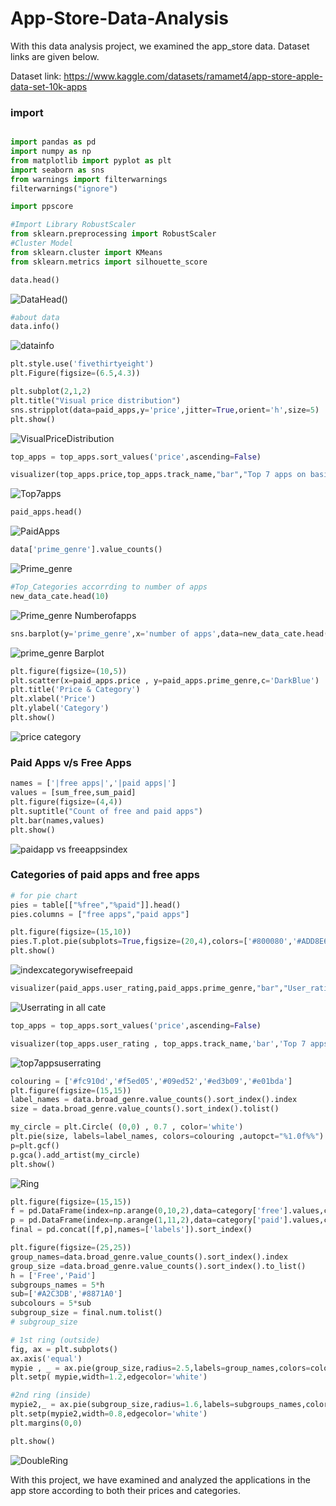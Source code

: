 # App-Store-Data-Analysis
With this data analysis project, we examined the app_store data. Dataset links are given below.

Dataset link: https://www.kaggle.com/datasets/ramamet4/app-store-apple-data-set-10k-apps

### import
```Python

import pandas as pd
import numpy as np
from matplotlib import pyplot as plt
import seaborn as sns
from warnings import filterwarnings
filterwarnings("ignore")

import ppscore

#Import Library RobustScaler
from sklearn.preprocessing import RobustScaler
#Cluster Model
from sklearn.cluster import KMeans 
from sklearn.metrics import silhouette_score
```
```Python
data.head()
```
![DataHead()](https://user-images.githubusercontent.com/98213315/205430638-3a056361-b584-44dc-b5e9-17d0888fd203.png)


```Python
#about data
data.info()
```
![datainfo](https://user-images.githubusercontent.com/98213315/205438120-b3b13b3d-fddd-41ec-b551-b5426e4258d5.png)


```Python
plt.style.use('fivethirtyeight')
plt.Figure(figsize=(6.5,4.3))

plt.subplot(2,1,2)
plt.title("Visual price distribution")
sns.stripplot(data=paid_apps,y='price',jitter=True,orient='h',size=5)
plt.show()
```
![VisualPriceDistribution](https://user-images.githubusercontent.com/98213315/205438194-31f8bfc3-8bf3-4f90-bdfd-31d9347f66b6.png)


```Python
top_apps = top_apps.sort_values('price',ascending=False)

visualizer(top_apps.price,top_apps.track_name,"bar","Top 7 apps on basis of price","Price (in U$D)","App Name")
```

![Top7apps](https://user-images.githubusercontent.com/98213315/205438281-81bbcb2a-dfc4-4d25-8837-f35aab82ba74.png)


```Python
paid_apps.head()
```
![PaidApps](https://user-images.githubusercontent.com/98213315/205438316-27e5a5b8-581e-47c2-b899-7d8f7dc17b47.png)


```Python
data['prime_genre'].value_counts()
```

![Prime_genre](https://user-images.githubusercontent.com/98213315/205438349-7c4cd6b7-82fa-4654-9173-f0aa1ef434cc.png)


```Python
#Top_Categories accorrding to number of apps
new_data_cate.head(10)
```
![Prime_genre Numberofapps](https://user-images.githubusercontent.com/98213315/205438394-420d3d49-3702-4619-ac71-1509261aa1c9.png)


```Python
sns.barplot(y='prime_genre',x='number of apps',data=new_data_cate.head(10))
```

![prime_genre Barplot](https://user-images.githubusercontent.com/98213315/205438441-55271b82-2dab-42dc-9f59-9c7d41a5ea4d.png)

```Python
plt.figure(figsize=(10,5))
plt.scatter(x=paid_apps.price , y=paid_apps.prime_genre,c='DarkBlue')
plt.title('Price & Category')
plt.xlabel('Price')
plt.ylabel('Category')
plt.show()
```
![price category](https://user-images.githubusercontent.com/98213315/205438503-4020425c-3e15-4558-81f6-2523f4a6c50a.png)



### Paid Apps v/s Free Apps

```Python
names = ['|free apps|','|paid apps|']
values = [sum_free,sum_paid]
plt.figure(figsize=(4,4))
plt.suptitle("Count of free and paid apps")
plt.bar(names,values)
plt.show()
```
![paidapp vs freeappsindex](https://user-images.githubusercontent.com/98213315/205438596-89cf4935-acba-4d93-a0b5-8bfddd2310d8.png)


### Categories of paid apps and free apps
```Python
# for pie chart
pies = table[["%free","%paid"]].head()
pies.columns = ["free apps","paid apps"]
```
```Python
plt.figure(figsize=(15,10))
pies.T.plot.pie(subplots=True,figsize=(20,4),colors=['#800080','#ADD8E6'],autopct = '%1.0f%%')    
plt.show()
```

![indexcategorywisefreepaid](https://user-images.githubusercontent.com/98213315/205438725-a0c1bd50-0d78-4e5b-8bd3-9a698058f907.png)

```Python
visualizer(paid_apps.user_rating,paid_apps.prime_genre,"bar","User_rating in all category","User-Rating","Category")
```

![Userrating in all cate](https://user-images.githubusercontent.com/98213315/205438752-25a4a6ff-bff3-48ca-b98d-f6c602aa0bc5.png)

```Python
top_apps = top_apps.sort_values('price',ascending=False)

visualizer(top_apps.user_rating , top_apps.track_name,'bar','Top 7 apps on the basis of price with user rating','User-Rating','App Name' )
```

![top7appsuserrating](https://user-images.githubusercontent.com/98213315/205438788-eae0e1b7-3db2-4922-b069-84b2e0799635.png)


```Python
colouring = ['#fc910d','#f5ed05','#09ed52','#ed3b09','#e01bda']
plt.figure(figsize=(15,15))
label_names = data.broad_genre.value_counts().sort_index().index
size = data.broad_genre.value_counts().sort_index().tolist()

my_circle = plt.Circle( (0,0) , 0.7 , color='white')
plt.pie(size, labels=label_names, colors=colouring ,autopct="%1.0f%%")
p=plt.gcf()
p.gca().add_artist(my_circle)
plt.show()
```

![Ring](https://user-images.githubusercontent.com/98213315/205438819-d2f2ce33-5669-4599-9718-ebc3fbf724ba.png)


```Python
plt.figure(figsize=(15,15))
f = pd.DataFrame(index=np.arange(0,10,2),data=category['free'].values,columns=['num']) #index=(0,2,4,6,8)
p = pd.DataFrame(index=np.arange(1,11,2),data=category['paid'].values,columns=['num']) #index=(1,3,5,7,9)
final = pd.concat([f,p],names=['labels']).sort_index()

plt.figure(figsize=(25,25))
group_names=data.broad_genre.value_counts().sort_index().index
group_size =data.broad_genre.value_counts().sort_index().to_list()
h = ['Free','Paid']
subgroups_names = 5*h
sub=['#A2C3DB','#8871A0']
subcolours = 5*sub
subgroup_size = final.num.tolist()
# subgroup_size

# 1st ring (outside)
fig, ax = plt.subplots()
ax.axis('equal')
mypie , _ = ax.pie(group_size,radius=2.5,labels=group_names,colors=colouring,labeldistance=0.7)
plt.setp( mypie,width=1.2,edgecolor='white')

#2nd ring (inside)
mypie2,_ = ax.pie(subgroup_size,radius=1.6,labels=subgroups_names,colors=subcolours,labeldistance=0.8)
plt.setp(mypie2,width=0.8,edgecolor='white')
plt.margins(0,0)

plt.show()
```

![DoubleRing](https://user-images.githubusercontent.com/98213315/205438856-cb6f2351-69ac-495a-a20e-1bc59b34d1b0.png)



With this project, we have examined and analyzed the applications in the app store according to both their prices and categories.
